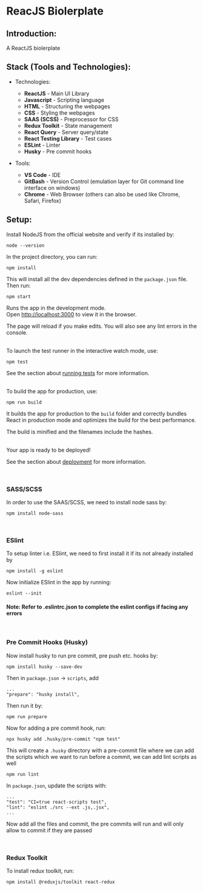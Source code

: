 # ReacJS Biolerplate

## Introduction:

A ReactJS biolerplate

## Stack (Tools and Technologies):

- Technologies:
  - <b>ReactJS</b> - Main UI Library
  - <b>Javascript</b> - Scripting language
  - <b>HTML</b> - Structuring the webpages
  - <b>CSS</b> - Styling the webpages
  - <b>SAAS (SCSS)</b> - Preprocessor for CSS
  - <b>Redux Toolkit</b> - State management
  - <b>React Query</b> - Server query/state
  - <b>React Testing Library</b> - Test cases
  - <b>ESLint</b> - Linter
  - <b>Husky</b> - Pre commit hooks

- Tools:
  - <b>VS Code</b> - IDE
  - <b>GitBash</b> - Version Control (emulation layer for Git command line interface on windows)
  - <b>Chrome</b> - Web Browser (others can also be used like Chrome, Safari, Firefox)

## Setup:

Install NodeJS from the official website and verify if its installed by:

    node --version

In the project directory, you can run:

    npm install

This will install all the dev dependencies defined in the `package.json` file. Then run:

    npm start

Runs the app in the development mode.<br>
Open [http://localhost:3000](http://localhost:3000) to view it in the browser.

The page will reload if you make edits. You will also see any lint errors in the console.

<br>
To launch the test runner in the interactive watch mode, use:

    npm test
See the section about [running tests](https://facebook.github.io/create-react-app/docs/running-tests) for more information.

<br>
To build the app for production, use:

    npm run build
It builds the app for production to the `build` folder and correctly bundles React in production mode and optimizes the build for the best performance.

The build is minified and the filenames include the hashes.

<br>
Your app is ready to be deployed!

See the section about [deployment](https://facebook.github.io/create-react-app/docs/deployment) for more information.

<br>

### SASS/SCSS

In order to use the SAAS/SCSS, we need to install node sass by:

    npm install node-sass

<br>

### ESlint

To setup linter i.e. ESlint, we need to first install it if its not already installed by

    npm install -g eslint

Now initialize ESlint in the app by running:

    eslint --init

#### Note: Refer to .eslintrc.json to complete the eslint configs if facing any errors

<br>

### Pre Commit Hooks (Husky)

Now install husky to run pre commit, pre push etc. hooks by:

    npm install husky --save-dev

Then in `package.json` -> `scripts`, add

	...
	"prepare": "husky install",

Then run it by:

	npm run prepare

Now for adding a pre commit hook, run:

	npx husky add .husky/pre-commit "npm test"

This will create a `.husky` directory with a pre-commit file where we can add the scripts which we want to run before a commit, we can add lint scripts as well

	npm run lint

In `package.json`, update the scripts with:

	...
	"test": "CI=true react-scripts test",
	"lint": "eslint ./src --ext .js,.jsx",
	...

Now add all the files and commit, the pre commits will run and will only allow to commit if they are passed

<br>

### Redux Toolkit

To install redux toolkit, run:

	npm install @reduxjs/toolkit react-redux
